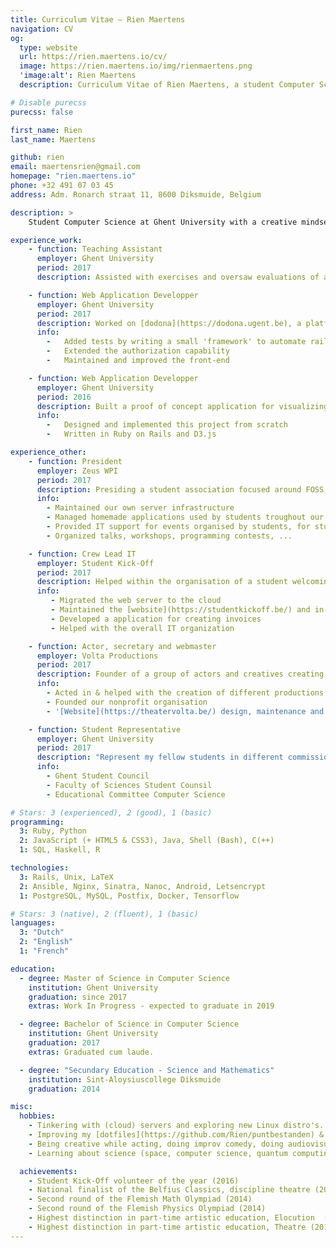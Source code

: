```yaml
---
title: Curriculum Vitae — Rien Maertens
navigation: CV
og:
  type: website
  url: https://rien.maertens.io/cv/
  image: https://rien.maertens.io/img/rienmaertens.png
  'image:alt': Rien Maertens
  description: Curriculum Vitae of Rien Maertens, a student Computer Science

# Disable purecss
purecss: false

first_name: Rien
last_name: Maertens

github: rien
email: maertensrien@gmail.com
homepage: "rien.maertens.io"
phone: +32 491 07 03 45
address: Adm. Ronarch straat 11, 8600 Diksmuide, Belgium

description: >
    Student Computer Science at Ghent University with a creative mindset and a calm personality. Interested in the Web as a whole (web development, security, servers, networking, ...), Unix, Free and Open Source Software, and programming languages. Leisure activities: presiding a student society focussed on Computer Science, representing my fellow students in student councils, and enjoying being creative on stage.

experience_work:
    - function: Teaching Assistant
      employer: Ghent University
      period: 2017
      description: Assisted with exercises and oversaw evaluations of an introductory course to programming in Python. This course was given to the first bachelors chemistry, physics and biology.

    - function: Web Application Developper
      employer: Ghent University
      period: 2017
      description: Worked on [dodona](https://dodona.ugent.be), a platform for programming exercises written in Ruby on Rails which has already evaluated over one and a half million submissions.
      info:
        -   Added tests by writing a small 'framework' to automate rails' boilerplate-heavy tests.
        -   Extended the authorization capability
        -   Maintained and improved the front-end

    - function: Web Application Developper
      employer: Ghent University
      period: 2016
      description: Built a proof of concept application for visualizing an alternative representation for timelines.
      info:
        -   Designed and implemented this project from scratch
        -   Written in Ruby on Rails and D3.js

experience_other:
    - function: President
      employer: Zeus WPI
      period: 2017
      description: Presiding a student association focused around FOSS, GNU/Linux, learning new technologies and improving productivity.
      info:
        - Maintained our own server infrastructure
        - Managed homemade applications used by students troughout our University
        - Provided IT support for events organised by students, for students
        - Organized talks, workshops, programming contests, ...

    - function: Crew Lead IT
      employer: Student Kick-Off
      period: 2017
      description: Helped within the organisation of a student welcoming festival for over 30.000 students.
      info:
         - Migrated the web server to the cloud
         - Maintained the [website](https://studentkickoff.be/) and in-house applications
         - Developed a application for creating invoices
         - Helped with the overall IT organization

    - function: Actor, secretary and webmaster
      employer: Volta Productions
      period: 2017
      description: Founder of a group of actors and creatives creating theatre productions.
      info:
        - Acted in & helped with the creation of different productions
        - Founded our nonprofit organisation
        - '[Website](https://theatervolta.be/) design, maintenance and hosting'

    - function: Student Representative
      employer: Ghent University
      period: 2017
      description: "Represent my fellow students in different commissions and counsils:"
      info:
        - Ghent Student Council
        - Faculty of Sciences Student Counsil
        - Educational Committee Computer Science

# Stars: 3 (experienced), 2 (good), 1 (basic)
programming:
  3: Ruby, Python
  2: JavaScript (+ HTML5 & CSS3), Java, Shell (Bash), C(++)
  1: SQL, Haskell, R

technologies:
  3: Rails, Unix, LaTeX
  2: Ansible, Nginx, Sinatra, Nanoc, Android, Letsencrypt
  1: PostgreSQL, MySQL, Postfix, Docker, Tensorflow

# Stars: 3 (native), 2 (fluent), 1 (basic)
languages:
  3: "Dutch"
  2: "English"
  1: "French"

education:
  - degree: Master of Science in Computer Science
    institution: Ghent University
    graduation: since 2017
    extras: Work In Progress - expected to graduate in 2019

  - degree: Bachelor of Science in Computer Science
    institution: Ghent University
    graduation: 2017
    extras: Graduated cum laude.

  - degree: "Secundary Education - Science and Mathematics"
    institution: Sint-Aloysiuscollege Diksmuide
    graduation: 2014

misc:
  hobbies:
    - Tinkering with (cloud) servers and exploring new Linux distro's.
    - Improving my [dotfiles](https://github.com/Rien/puntbestanden) & workflow on my laptop running [Void Linux](https://www.voidlinux.eu/).
    - Being creative while acting, doing improv comedy, doing audiovisual design ...
    - Learning about science (space, computer science, quantum computing, ...)

  achievements:
    - Student Kick-Off volunteer of the year (2016)
    - National finalist of the Belfius Classics, discipline theatre (2015)
    - Second round of the Flemish Math Olympiad (2014)
    - Second round of the Flemish Physics Olympiad (2014)
    - Highest distinction in part-time artistic education, Elocution  (2014)
    - Highest distinction in part-time artistic education, Theatre (2014)
---
```

